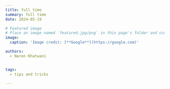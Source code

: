 ```yaml
---
title: full time
summary: full time
date: 2024-05-19

# Featured image
# Place an image named `featured.jpg/png` in this page's folder and customize its options here.
image:
  caption: 'Image credit: [**Google**](https://google.com)'

authors:
  - Naren Khatwani


tags:
  - tips and tricks

---
```

<div style="text-align: justify;">
<div>